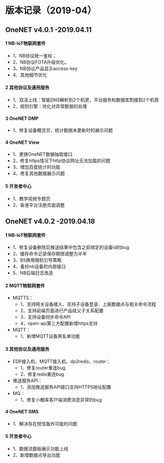 # 版本记录（2019-04）

## OneNET v4.0.1 -2019.04.11

#### 1 NB-IoT物联网套件

- 1、NB协议统一鉴权；
- 2、NB协议FOTA升级优化。
- 3、NB协议产品显示access-key
- 4、其他细节优化

#### 2 其他协议及通用服务

- 1、双活上线：智能DNS解析到2个机房，平台服务和数据库割接到2个机房
- 2、规则引擎：优化对异常数据的处理

#### 3 OneNET DMP	

- 1、修复设备概览页，统计数据未更新时的展示问题

#### 4 OneNET View	

- 1、更换OneNET数据抽取接口
- 2、修复https情况下http协议网址无法加载的问题
- 3、增加百度统计的功能
- 4、修复其他数据展示问题

#### 5 开发者中心	

- 1、教学视频专题页
- 2、香港平台注册页面调整



## OneNET v4.0.2 -2019.04.18

#### 1 NB-IoT物联网套件

- 1、修复设备删除后推送结果中包含之前绑定的设备id的bug
- 2、缓存命令记录保存期限调整为半年
- 3、BS换用随机引导策略
- 4、备份nb设备的内部接口
- 5、NB后端日志改造

#### 2 MQTT物联网套件

- MQTTS：
    - 1、支持网关设备接入、支持子设备登录、上报数据点与相关命令流程
    - 2、支持前端页面进行产品级父子关系配置
    - 3、支持设备同步命令API
    - 4、open-api第三方配置新增https支持
- MQTT：
    - 1、新增MQTT设备黑名单功能

#### 3 其他协议及通用服务	

- EDP接入机、MQTT接入机、dp2redis、router：
    - 1、修复router重连bug
    - 2、修复redis重连bug
- 推送服务API：
    - 1、添加推送服务API接口支持HTTPS地址配置
- MQ：
    - 1、修复小概率客户端消费消息异常的bug

#### 4 OneNET SMS

- 1、解决存在短信轰炸可能的问题	

#### 5 开发者中心

- 1、数据流面板展示功能上线
- 2、新增数据点导出功能
